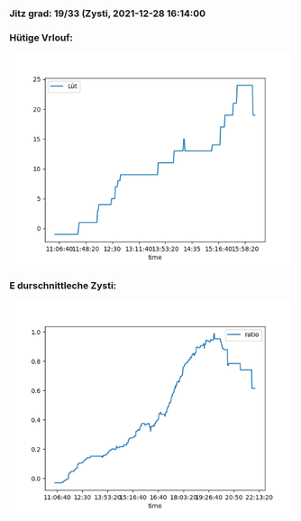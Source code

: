 ### Jitz grad: 19/33 (Zysti, 2021-12-28 16:14:00

### Hütige Vrlouf:
![Graph](Today.png)

### E durschnittleche Zysti:
![Graph](Zysti.png)